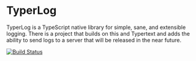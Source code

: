 TyperLog
=========
TyperLog is a TypeScript native library for simple, sane, and extensible logging. There is a project that builds on
this and Typertext and adds the ability to send logs to a server that will be released in the near future.

[![Build Status](https://secure.travis-ci.org/terribleplan/Typertext.png?branch=master)](https://travis-ci.org/terribleplan/Typertext)